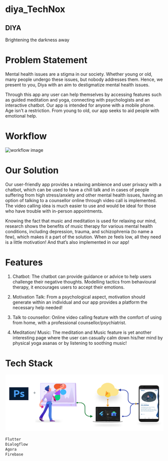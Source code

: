 # diya_TechNox

## DIYA
Brightening the darkness away

# Problem Statement

Mental health issues are a stigma in our society. Whether young or old, many people undergo these issues, but nobody addresses them. Hence, we present to you, Diya with  an aim to destigmatize mental health issues. 

Through this app any user can help themselves by accessing  features such as guided meditation and yoga, connecting with psychologists and an interactive chatbot. Our app is intended for anyone with a mobile phone. Age isn't a restriction. From young to old, our app seeks to aid people with emotional help.

# Workflow
![workflow image](images/workflow.png)

# Our Solution

Our user-friendly app provides a relaxing ambience and user privacy with a chatbot, which can be used to have a chill talk and in cases of people suffering from high stress/anxiety and other mental health issues, having an option of talking to a counsellor online through video call is implemented. The video calling idea is much easier to use and would be ideal for those who have trouble with in-person appointments.

Knowing the fact that music and meditation is used for relaxing our mind, research shows the benefits of music therapy for various mental health conditions, including depression, trauma, and schizophrenia (to name a few), which makes it a part of the solution.
When ze feels low, all they need is a little  motivation! And that’s also implemented in our app!

# Features

1. Chatbot: The chatbot can provide guidance or advice to help users challenge their negative thoughts. Modelling tactics from behavioural therapy, it encourages users to accept their emotions. 

2. Motivation Talk:  From a psychological aspect, motivation should generate within an individual and our app provides a platform the necessary help needed!
3. Talk to counsellor: Online video calling feature with the comfort of using from home, with a professional counsellor/psychiatrist.
4. Meditation/ Music: The meditation and Music feature is yet another interesting page where the user can casually calm down his/her mind by physical yoga asanas or by listening to soothing music!

# Tech Stack

![techstack image](images/techstack.png)

```
Flutter
Dialogflow
Agora
Firebase
```

